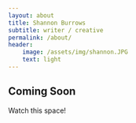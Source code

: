 ```yaml
---
layout: about
title: Shannon Burrows
subtitle: writer / creative
permalink: /about/
header:
    image: /assets/img/shannon.JPG
    text: light
---
```


## Coming Soon

Watch this space!